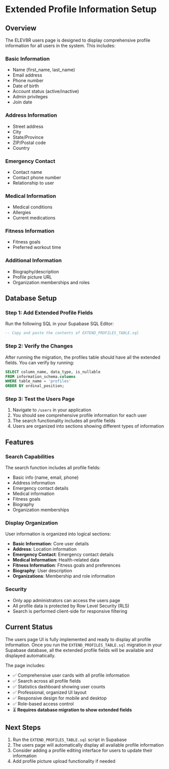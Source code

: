 # Extended Profile Information Setup

## Overview
The ELEV8R users page is designed to display comprehensive profile information for all users in the system. This includes:

### Basic Information
- Name (first_name, last_name)
- Email address
- Phone number
- Date of birth
- Account status (active/inactive)
- Admin privileges
- Join date

### Address Information
- Street address
- City
- State/Province
- ZIP/Postal code
- Country

### Emergency Contact
- Contact name
- Contact phone number
- Relationship to user

### Medical Information
- Medical conditions
- Allergies
- Current medications

### Fitness Information
- Fitness goals
- Preferred workout time

### Additional Information
- Biography/description
- Profile picture URL
- Organization memberships and roles

## Database Setup

### Step 1: Add Extended Profile Fields
Run the following SQL in your Supabase SQL Editor:

```sql
-- Copy and paste the contents of EXTEND_PROFILES_TABLE.sql
```

### Step 2: Verify the Changes
After running the migration, the profiles table should have all the extended fields. You can verify by running:

```sql
SELECT column_name, data_type, is_nullable 
FROM information_schema.columns 
WHERE table_name = 'profiles' 
ORDER BY ordinal_position;
```

### Step 3: Test the Users Page
1. Navigate to `/users` in your application
2. You should see comprehensive profile information for each user
3. The search functionality includes all profile fields
4. Users are organized into sections showing different types of information

## Features

### Search Capabilities
The search function includes all profile fields:
- Basic info (name, email, phone)
- Address information
- Emergency contact details
- Medical information
- Fitness goals
- Biography
- Organization memberships

### Display Organization
User information is organized into logical sections:
- **Basic Information**: Core user details
- **Address**: Location information
- **Emergency Contact**: Emergency contact details
- **Medical Information**: Health-related data
- **Fitness Information**: Fitness goals and preferences
- **Biography**: User description
- **Organizations**: Membership and role information

### Security
- Only app administrators can access the users page
- All profile data is protected by Row Level Security (RLS)
- Search is performed client-side for responsive filtering

## Current Status

The users page UI is fully implemented and ready to display all profile information. Once you run the `EXTEND_PROFILES_TABLE.sql` migration in your Supabase database, all the extended profile fields will be available and displayed automatically.

The page includes:
- ✅ Comprehensive user cards with all profile information
- ✅ Search across all profile fields
- ✅ Statistics dashboard showing user counts
- ✅ Professional, organized UI layout
- ✅ Responsive design for mobile and desktop
- ✅ Role-based access control
- ⏳ **Requires database migration to show extended fields**

## Next Steps

1. Run the `EXTEND_PROFILES_TABLE.sql` script in Supabase
2. The users page will automatically display all available profile information
3. Consider adding a profile editing interface for users to update their information
4. Add profile picture upload functionality if needed
